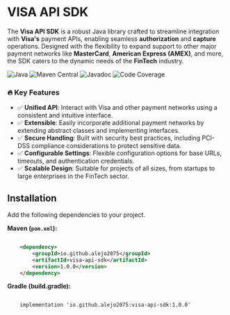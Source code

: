 # VISA API SDK

The **Visa API SDK** is a robust Java library crafted to streamline integration with **Visa's** payment APIs, enabling seamless **authorization** and **capture** operations. Designed with the flexibility to expand support to other major payment networks like **MasterCard**, **American Express (AMEX)**, and more, the SDK caters to the dynamic needs of the **FinTech** industry.

![Java](https://img.shields.io/badge/java-11+-green.svg)
![Maven Central](https://img.shields.io/maven-central/v/io.github.alejo2075/visa-api-sdk.svg)
![Javadoc](https://img.shields.io/badge/javadoc-available-brightgreen.svg)
![Code Coverage](https://img.shields.io/codecov/c/github/your-username/visa-api-sdk.svg)

### 🔥 Key Features

- ✅ **Unified API**: Interact with Visa and other payment networks using a consistent and intuitive interface.
- ✅ **Extensible**: Easily incorporate additional payment networks by extending abstract classes and implementing interfaces.
- ✅ **Secure Handling**: Built with security best practices, including PCI-DSS compliance considerations to protect sensitive data.
- ✅ **Configurable Settings**: Flexible configuration options for base URLs, timeouts, and authentication credentials.
- ✅ **Scalable Design**: Suitable for projects of all sizes, from startups to large enterprises in the FinTech sector.


## Installation

Add the following dependencies to your project.

**Maven (`pom.xml`):**
```xml

    <dependency>
        <groupId>io.github.alejo2075</groupId>
        <artifactId>visa-api-sdk</artifactId>
        <version>1.0.0</version>
    </dependency>
```

**Gradle (build.gradle):**
```xml

    implementation 'io.github.alejo2075:visa-api-sdk:1.0.0'

```






